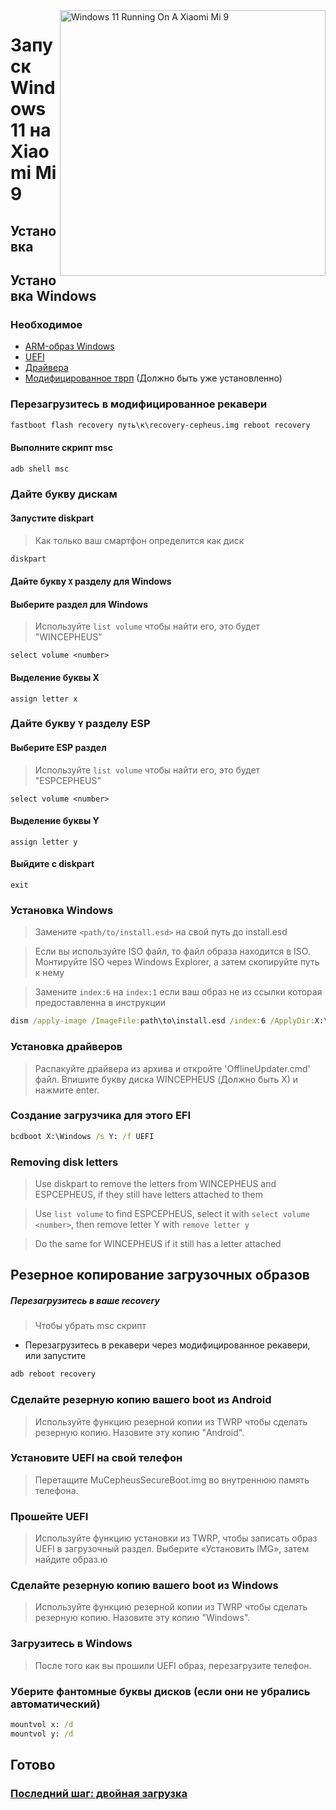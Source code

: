 <img align="right" src="https://raw.githubusercontent.com/woacepheus/Port-Windows-11-Xiaomi-Mi-9/main/cepheus.png" width="425" alt="Windows 11 Running On A Xiaomi Mi 9">

# Запуск Windows 11 на Xiaomi Mi 9

## Установка 

## Установка Windows

### Необходимое
- [ARM-образ Windows](https://worproject.com/esd)
- [UEFI](https://github.com/woacepheus/Port-Windows-11-Xiaomi-Mi-9/releases/download/1.2/MuCepheusDisableSecureBoot.img)
- [Драйвера](https://github.com/woacepheus/Port-Windows-11-Xiaomi-Mi-9/releases/download/Drivers/cepheus-drivers.zip)
- [Модифицированное тврп](https://github.com/woacepheus/Port-Windows-11-Xiaomi-Mi-9/releases/download/1.4/recovery-cepheus.img) (Должно быть уже установленно)



### Перезагрузитесь в модифицированное рекавери

```cmd
fastboot flash recovery путь\к\recovery-cepheus.img reboot recovery
```

#### Выполните скрипт msc

```cmd
adb shell msc
```

### Дайте букву дискам
  

#### Запустите diskpart

> Как только ваш смартфон определится как диск

```cmd
diskpart
```


#### Дайте букву `X` разделу для Windows

#### Выберите раздел для Windows
> Используйте `list volume` чтобы найти его, это будет "WINCEPHEUS"

```diskpart
select volume <number>
```

#### Выделение буквы X
```diskpart
assign letter x
```

### Дайте букву `Y` разделу ESP

#### Выберите ESP раздел
> Используйте `list volume` чтобы найти его, это будет "ESPCEPHEUS"

```diskpart
select volume <number>
```

#### Выделение буквы Y

```diskpart
assign letter y
```

#### Выйдите с  diskpart
```diskpart
exit
```



### Установка Windows 
> Замените `<path/to/install.esd>` на свой путь до install.esd

> Если вы используйте ISO файл, то файл образа находится в ISO. Монтируйте ISO через Windows Explorer, а затем скопируйте путь к нему

> Замените `index:6` на `index:1` если ваш образ не из ссылки которая предоставленна в инструкции

```cmd
dism /apply-image /ImageFile:path\to\install.esd /index:6 /ApplyDir:X:\
```

### Установка драйверов
> Распакуйте драйвера из архива и откройте 'OfflineUpdater.cmd' файл. Впишите букву диска WINCEPHEUS (Должно быть X) и нажмите enter.

### Создание загрузчика для этого EFI
```cmd
bcdboot X:\Windows /s Y: /f UEFI
```

### Removing disk letters
> Use diskpart to remove the letters from WINCEPHEUS and ESPCEPHEUS, if they still have letters attached to them

> Use `list volume` to find ESPCEPHEUS, select it with `select volume <number>`, then remove letter Y with `remove letter y`

> Do the same for WINCEPHEUS if it still has a letter attached

## Резерное копирование загрузочных образов

##### Перезагрузитесь в ваше recovery
> Чтобы убрать msc скрипт
- Перезагрузитесь в рекавери через модифицированное рекавери, или запустите
```cmd
adb reboot recovery
```

### Сделайте резерную копию вашего boot из Android
> Используйте функцию резерной копии из TWRP чтобы сделать резерную копию. Назовите эту копию "Android".

### Установите UEFI на свой телефон
> Перетащите MuCepheusSecureBoot.img во внутреннюю память телефона.

### Прошейте UEFI
> Используйте функцию установки из TWRP, чтобы записать образ UEFI в загрузочный раздел. Выберите «Установить IMG», затем найдите образ.ю

### Сделайте резерную копию вашего boot из Windows
> Используйте функцию резерной копии из TWRP чтобы сделать резерную копию. Назовите эту копию "Windows".

### Загрузитесь в Windows
> После того как вы прошили UEFI образ, перезагрузите телефон.

### Уберите фантомные буквы дисков (если они не убрались автоматический)
```cmd
mountvol x: /d
mountvol y: /d
```

## Готово

### [Последний шаг: двойная загрузка](dualboot-ru.md)
